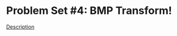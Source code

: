 # Problem Set #4: BMP Transform!
[Description](https://github.com/CoolmixZero/projects-school-c/blob/main/bmp/BMP%20Transform!.pdf)
